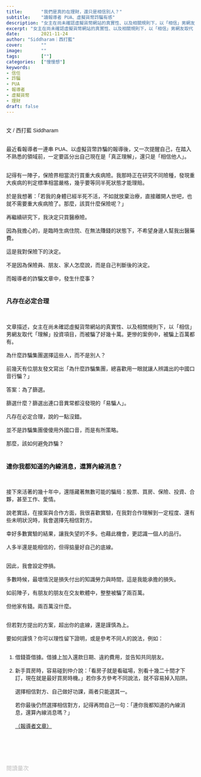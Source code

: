 ```yaml
---
title:       "我們是真的在理財，還只是相信別人？"
subtitle:    "讀報導者 PUA、虛擬貨幣詐騙有感"
description: "女主在尚未確認虛擬貨幣網站的真實性、以及相關規則下，以「相信」男網友取代「理解」投資項目，而被騙了好幾十萬。更慘的案例中，被騙上百萬都有..."
excerpt: "女主在尚未確認虛擬貨幣網站的真實性、以及相關規則下，以「相信」男網友取代「理解」投資項目，而被騙了好幾十萬。更慘的案例中，被騙上百萬都有..."
date:        2021-11-24
author: "Siddharam｜西打藍"
cover:       ""
image:       ""
tags:        [""]
categories:  ["慢慢想"]
keywords:
- 信任
- 詐騙
- PUA
- 報導者
- 虛擬貨幣
- 理財
draft: false
---
```


<article style="font-family: 'Noto Sans TC', '微軟正黑體', sans-serif; font-weight: 300;">

<br>文 / 西打藍 Siddharam<br><br>

<!-- 從這點可以看出，我是謹慎的人。<br><br> -->

最近看報導者一連串 PUA、以虛擬貨幣詐騙的報導後，又一次提醒自己，在踏入不熟悉的領域前，一定要區分出自己現在是「真正理解」，還只是「相信他人」。<br><br>

記得有一陣子，保險界相當流行買重大疾病險。我那時正在研究不同險種，發現重大疾病的判定標準相當嚴格，幾乎要等同半死狀態才能理賠。<br><br>
於是我想著：「若我的身體已經半死不活，不如就放棄治療，直接離開人世吧，也就不需要重大疾病險了。那麼，該買什麼保險呢？」<br><br>
再繼續研究下，我決定只買醫療險。<br><br>
因為我擔心的，是臨時生病住院、在無法賺錢的狀態下，不希望身邊人幫我出醫藥費。<br><br>
這是我對保險下的決定。<br><br>
不是因為保險員、朋友、家人怎麼說，而是自己判斷後的決定。<br><br>
而報導者的詐騙文章中，發生什麼事？<br><br>


<h3 class="article-h1-color">凡存在必定合理</h3><br>

文章描述，女主在尚未確認虛擬貨幣網站的真實性、以及相關規則下，以「相信」男網友取代「理解」投資項目，而被騙了好幾十萬。更慘的案例中，被騙上百萬都有。<br><br>
為什麼詐騙集團選擇這些人，而不是別人？<br><br>
前幾天有位朋友發文寫出「為什麼詐騙集團，總喜歡用一眼就讓人辨識出的中國口音行騙？」<br><br>
答案：為了篩選。<br><br>
篩選什麼？篩選出連口音異常都沒發現的「易騙人」。<br><br>
凡存在必定合理，說的一點沒錯。<br><br>
並不是詐騙集團傻傻用外國口音，而是有所策略。<br><br>
那麼，該如何避免詐騙？<br><br>

<h3 class="article-h1-color">連你我都知道的內線消息，還算內線消息？</h3><br>

接下來活著的幾十年中，還隱藏著無數可能的騙局：股票、買房、保險、投資、合夥，甚至工作、愛情。<br><br>
說老實話，在接案與合作方面，我很喜歡實驗，在我對合作理解到一定程度、還有些未明狀況時，我會選擇先相信對方。<br><br>
幸好多數實驗的結果，讓我失望的不多。也藉此機會，更認識一個人的品行。<br><br>
人多半還是能相信的，但得掂量好自己的底線。<br><br>

因此，我會設定停損。<br><br>
多數時候，最壞情況是損失付出的知識勞力與時間，這是我能承擔的損失。<br><br>
如前陣子，有朋友的朋友在交友軟體中，整整被騙了兩百萬。<br><br>
但他家有錢。兩百萬沒什麼。<br><br>

但若對方提出的方案，超出你的底線，還是謹慎為上。<br><br>
要如何謹慎？你可以理性留下證明，或是參考不同人的說法，例如：<br><br>
1. 借錢簽借據。借據上加入還款日期、違約費用，並告知共同朋友。<br><br>
2. 新手買房時，容易碰到仲介說：「看房子就是看磁場，別看十幾二十間才下訂，現在就是最好買房時機。」若你多方參考不同說法，就不容易掉入陷阱。<br><br>
選擇相信對方、自己做好功課，兩者只能選其一。<br><br>
若你最後仍然選擇相信對方，記得再問自己一句：「連你我都知道的內線消息，還算內線消息嗎？」<br><br>
<a href="https://www.twreporter.org/topics/online-scams" target="_blank">（報導者文章）</a><br><br>

<br><br><br>

</article>

<div style="color: #bfbfbf; font-size: 15px;" id="busuanzi_container_page_pv">
  閱讀量<span id="busuanzi_value_page_pv"></span>次
</div>

<script src="../../js/post.js"></script>





